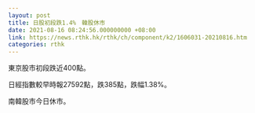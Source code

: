 ```yaml
---
layout: post
title: 日股初段跌1.4%　韓股休市
date: 2021-08-16 08:24:56.000000000 +08:00
link: https://news.rthk.hk/rthk/ch/component/k2/1606031-20210816.htm
categories: rthk
---
```


東京股市初段跌近400點。

日經指數較早時報27592點，跌385點，跌幅1.38%。

南韓股市今日休市。
